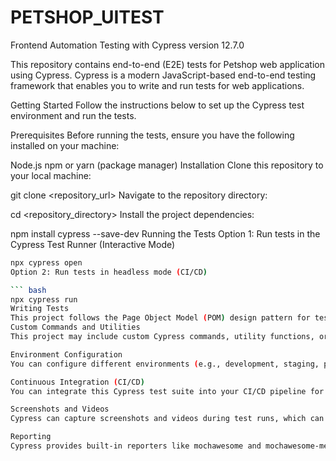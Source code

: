 # PETSHOP_UITEST
Frontend Automation Testing with Cypress version 12.7.0

This repository contains end-to-end (E2E) tests for Petshop web application using Cypress. Cypress is a modern JavaScript-based end-to-end testing framework that enables you to write and run tests for web applications.

Getting Started
Follow the instructions below to set up the Cypress test environment and run the tests.

Prerequisites
Before running the tests, ensure you have the following installed on your machine:

Node.js
npm or yarn (package manager)
Installation
Clone this repository to your local machine:

git clone <repository_url>
Navigate to the repository directory:

cd <repository_directory>
Install the project dependencies:

npm install cypress --save-dev
Running the Tests
Option 1: Run tests in the Cypress Test Runner (Interactive Mode)

``` bash
npx cypress open
Option 2: Run tests in headless mode (CI/CD)

``` bash
npx cypress run
Writing Tests
This project follows the Page Object Model (POM) design pattern for test organization. You can find page objects in the cypress/page-objects directory, and test spec files in the cypress/e2e directory
Custom Commands and Utilities
This project may include custom Cypress commands, utility functions, or fixtures located in the cypress/support directory. These can be used to enhance test readability and reusability.

Environment Configuration
You can configure different environments (e.g., development, staging, production) in the cypress.json file. Specify base URLs and other settings as needed.

Continuous Integration (CI/CD)
You can integrate this Cypress test suite into your CI/CD pipeline for automated testing.

Screenshots and Videos
Cypress can capture screenshots and videos during test runs, which can be helpful for debugging. Configure these options in the cypress.json file.

Reporting
Cypress provides built-in reporters like mochawesome and mochawesome-merge for generating test reports. You can configure these in the cypress.json file as well.
